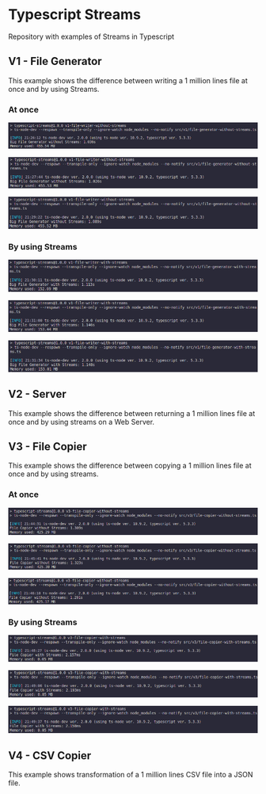 # Typescript Streams
Repository with examples of Streams in Typescript

## V1 - File Generator
This example shows the difference between writing a 1 million lines file at once and by using Streams.

### At once
![Image 1](https://github.com/gabrielleandro0801/typescript-streams/blob/master/images/v1/v1-file-generator-without-streams-1.png)

![Image 2](https://github.com/gabrielleandro0801/typescript-streams/blob/master/images/v1/v1-file-generator-without-streams-2.png)

![Image 3](https://github.com/gabrielleandro0801/typescript-streams/blob/master/images/v1/v1-file-generator-without-streams-3.png)

### By using Streams
![Image 1](https://github.com/gabrielleandro0801/typescript-streams/blob/master/images/v1/v1-file-generator-with-streams-1.png)

![Image 2](https://github.com/gabrielleandro0801/typescript-streams/blob/master/images/v1/v1-file-generator-with-streams-2.png)

![Image 3](https://github.com/gabrielleandro0801/typescript-streams/blob/master/images/v1/v1-file-generator-with-streams-3.png)

## V2 - Server
This example shows the difference between returning a 1 million lines file at once and by using streams on a Web Server.

## V3 - File Copier
This example shows the difference between copying a 1 million lines file at once and by using streams.

### At once
![Image 1](https://github.com/gabrielleandro0801/typescript-streams/blob/master/images/v3/v3-file-copier-without-streams-1.png)

![Image 2](https://github.com/gabrielleandro0801/typescript-streams/blob/master/images/v3/v3-file-copier-without-streams-2.png)

![Image 3](https://github.com/gabrielleandro0801/typescript-streams/blob/master/images/v3/v3-file-copier-without-streams-3.png)

### By using Streams
![Image 1](https://github.com/gabrielleandro0801/typescript-streams/blob/master/images/v3/v3-file-copier-with-streams-1.png)

![Image 2](https://github.com/gabrielleandro0801/typescript-streams/blob/master/images/v3/v3-file-copier-with-streams-2.png)

![Image 3](https://github.com/gabrielleandro0801/typescript-streams/blob/master/images/v3/v3-file-copier-with-streams-3.png)

## V4 - CSV Copier
This example shows transformation of a 1 million lines CSV file into a JSON file.
